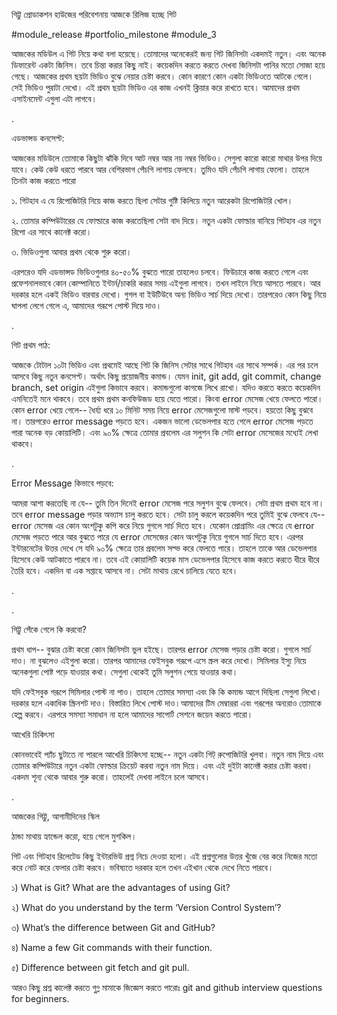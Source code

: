 গিট্টু প্রোডাকশন হাউজের পরিবেশনায় আজকে রিলিজ হচ্ছে গিট 

#module_release #portfolio_milestone #module_3

 

আজকের মডিউল এ গিট নিয়ে কথা বলা হয়েছে। তোমাদের অনেকেরই জন্য গিট জিনিসটা একদমই নতুন। এবং অনেক ডিফারেন্ট একটা জিনিস। তবে চিন্তা করার কিছু নাই। কয়েকদিন করতে করতে দেখবা জিনিসটা পানির মতো সোজা হয়ে গেছে। আজকের প্রথম ছয়টা ভিডিও বুঝে নেয়ার চেষ্টা করবে। কোন কারণে কোন একটা ভিডিওতে আটকে গেলে। সেই ভিডিও পুরাটা দেখো। এই প্রথম ছয়টা ভিডিও এর কাজ এখনই ক্লিয়ার করে রাখতে হবে। আমাদের প্রথম এসাইনমেন্ট এগুলা এটা লাগবে। 

 

.

এডভান্সড কনসেপ্ট:

আজকের মডিউলে তোমাকে কিছুটা ঝাঁকি দিবে আট নম্বর আর নয় নম্বর ভিডিও। সেগুলা কারো কারো মাথার উপর দিয়ে যাবে। কেউ কেউ ধরতে পারবে আর বেশিরভাগ পেঁচগি লাগায় ফেলবে। তুমিও যদি পেঁচগি লাগায় ফেলো। তাহলে তিনটা কাজ করতে পারো 

১. গিটহাব এ যে রিপোজিটরি নিয়ে কাজ করতে ছিলা সেটার গুষ্টি কিলিয়ে নতুন আরেকটা রিপোজিটরি খোল। 

২. তোমার কম্পিউটারের যে ফোল্ডারে কাজ করতেছিলা সেটা বাদ দিয়ে। নতুন একটা ফোল্ডার বানিয়ে গিটহাব এর নতুন রিপো এর সাথে কানেক্ট করো। 

৩. ভিডিওগুলা আবার প্রথম থেকে শুরু করো। 

 

এরপরেও যদি এডভান্সড ভিডিওগুলার ৪০-৫০% বুঝতে পারো তাহলেও চলবে। ফিউচারে কাজ করতে গেলে এবং প্রফেশনালভাবে কোন কোম্পানিতে ইন্টার্ন/চাকরি করার সময় এইগুলা লাগবে। তখন লাইনে নিয়ে আসতে পারবে। আর দরকার হলে একই ভিডিও বারবার দেখো। গুগল বা ইউটিউবে অন্য ভিডিও সার্চ দিয়ে দেখো। তারপরেও কোন কিছু নিয়ে ঘাপলা লেগে গেলে এ, আমাদের গরূপে পোস্ট দিয়ে দাও। 

 

.

 

গিট প্রথম পাঠ: 

আজকে টোটাল ১০টা ভিডিও এবং প্রথমেই আছে গিট কি জিনিস সেটার সাথে গিটহাব এর সাথে সম্পর্ক। এর পর চলে আসবে কিছু নতুন কনসেপ্ট। অর্থাৎ কিছু প্রয়োজনীয় কমান্ড। যেমন init, git add, git commit, change branch, set origin এইগুলা কিভাবে করবে। কমান্ডগুলো কাগজে লিখে রাখো। যদিও করতে করতে কয়েকদিন এমনিতেই মনে থাকবে। তবে প্রথম প্রথম কনফিউজড হয়ে যেতে পারো। কিংবা error মেসেজ খেয়ে ফেলতে পারো। কোন error খেয়ে গেলে-- ধৈর্য্য ধরে ১০ মিনিট সময় নিয়ে error মেসেজগুলো মাস্ট পড়বে। হয়তো কিছু বুঝবে না। তারপরেও error message পড়তে হবে। একজন ভালো ডেভেলপার হতে গেলে error মেসেজ পড়তে পারা অনেক বড় কোয়ালিটি। এবং ৯০% ক্ষেত্রে তোমার প্রবলেম এর সলুশন কি সেটা error মেসেজের মধ্যেই লেখা থাকবে।

 

.

 

Error Message কিভাবে পড়বে:

আমরা আশা করতেছি না যে-- তুমি তিন দিনেই error মেসেজ পরে সলুশন বুঝে ফেলবে। সেটা প্রথম প্রথম হবে না। তবে error message পড়ার অভ্যাস চালু করতে হবে। সেটা চালু করলে কয়েকদিন পরে তুমিই বুঝে ফেলবে যে-- error মেসেজ এর কোন অংশটুকু কপি করে নিয়ে গুগলে সার্চ দিতে হবে। যেকোন প্রোগ্রামিং এর ক্ষেত্রে যে error মেসেজ পড়তে পারে আর বুঝতে পারে যে error মেসেজের কোন অংশটুকু নিয়ে গুগলে সার্চ দিতে হবে। এরপর ইন্টারনেটের উত্তর দেখে সে যদি ৯০% ক্ষেত্রে তার প্রবলেম সল্ভ করে ফেলতে পারে। তাহলে তাকে আর ডেভেলপার হিসেবে কেউ আটকাতে পারবে না। তবে এই কোয়ালিটি কয়েক মাস ডেভেলপার হিসেবে কাজ করতে করতে ধীরে ধীরে তৈরি হবে। একদিন বা এক সপ্তাহে আসবে না। সেটা মাথায় রেখে চালিয়ে যেতে হবে। 

 

.  

 

 

 

.

গিট্টু পেঁকে গেলে কি করবো? 

প্রথম ধাপ-- বুঝার চেষ্টা করো কোন জিনিসটা ভুল হইছে। তারপর error মেসেজ পড়ার চেষ্টা করো। গুগলে সার্চ দাও। না বুঝলেও এইগুলা করো। তারপর আমাদের ফেইসবুক গরূপে এসে স্ক্রল করে দেখো। সিমিলার ইস্যু নিয়ে অনেকগুলা পোষ্ট পড়ে যাওয়ার কথা। সেগুলা থেকেই তুমি সলুশন পেয়ে যাওয়ার কথা। 

 

যদি ফেইসবুক গরূপে সিমিলার পোস্ট না পাও। তাহলে তোমার সমস্যা এবং কি কি কমান্ড আগে দিছিলা সেগুলা লিখো। দরকার হলে একাধিক স্ক্রিনশট দাও। বিস্তারিত লিখে পোস্ট দাও।আমাদের টিম মেম্বাররা এবং গরূপের অন্যরাও তোমাকে হেল্প করবে। এরপরে সমস্যা সমাধান না হলে আমাদের সাপোর্ট সেশনে জয়েন করতে পারো। 

 

 

আখেরি চিকিৎসা

কোনভাবেই প্যাঁচ ছুটাতে না পারলে আখেরি চিকিৎসা হচ্ছে-- নতুন একটা গিট্ রুপোজিটরি খুলবা। নতুন নাম দিয়ে এবং তোমার কম্পিউটারে নতুন একটা ফোল্ডার ক্রিয়েট করবা নতুন নাম দিয়ে। এবং এই দুইটা কানেক্ট করার চেষ্টা করবা। একদম শূন্য থেকে আবার শুরু করো। তাহলেই দেখবা লাইনে চলে আসবে। 

 

.

 

আজকের গিট্টু, আগামীদিনের স্কিল

ঠান্ডা মাথায় হ্যান্ডেল করো, হয়ে গেলে মুশকিল।

 

গিট এবং গিটহাব রিলেটেড কিছু ইন্টারভিউ প্রশ্ন নিচে দেওয়া হলো। এই প্রশ্নগুলোর উত্তর খুঁজে বের করে নিজের মতো করে নোট করে ফেলার চেষ্টা করবে। ভবিষ্যতে দরকার হলে তখন এইখান থেকে দেখে নিতে পারবে। 

১) What is Git? What are the advantages of using Git?

২) What do you understand by the term ‘Version Control System’?

৩) What’s the difference between Git and GitHub?

৪) Name a few Git commands with their function.

৫) Difference between git fetch and git pull.



আরও কিছু প্রশ্ন কালেক্ট করতে গুগ্ল মামাকে জিজ্ঞেস করতে পারোঃ git and github interview questions for beginners.
